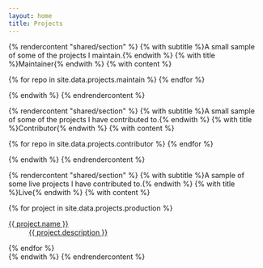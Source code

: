 ```yaml
---
layout: home
title: Projects
---
```


 {% rendercontent "shared/section" %}
  {% with subtitle %}A small sample of some of the projects I maintain.{% endwith %}
  {% with title %}Maintainer{% endwith %}
  {% with content %}
    <div class="grid grid-cols-1 gap-4 mt-8 md:grid-cols-2 xl:grid-cols-3">
    {% for repo in site.data.projects.maintain %}
    <object type="image/svg+xml" data="{{ repo.url }}"></object>
    {% endfor %}
  </div>
  {% endwith %}
{% endrendercontent %}

{% rendercontent "shared/section" %}
  {% with subtitle %}A small sample of some of the projects I have contributed to.{% endwith %}
  {% with title %}Contributor{% endwith %}
  {% with content %}
    <div class="grid grid-cols-1 gap-4 mt-8 md:grid-cols-2 xl:grid-cols-3">
    {% for repo in site.data.projects.contributor %}
    <object type="image/svg+xml" data="{{ repo.url }}"></object>
    {% endfor %}
  </div>
  {% endwith %}
{% endrendercontent %}

{% rendercontent "shared/section" %}
  {% with subtitle %}A sample of some live projects I have contributed to.{% endwith %}
  {% with title %}Live{% endwith %}
  {% with content %}
    <div class="grid grid-cols-1 gap-4 mt-8 md:grid-cols-2 xl:grid-cols-3">
    {% for project in site.data.projects.production %}
      <div class="overflow-hidden bg-white shadow-md">
        <a class="block px-4 py-5 sm:p-6" href="{{ project.url }}" target="_blank">
          <dl>
            <dt class="mb-1 text-3xl font-semibold leading-9 text-gray-900">
              {{ project.name }}
            </dt>
            <dd class="text-sm font-medium leading-5 text-gray-500 truncate">
              {{ project.description }}
            </dd>
          </dl>
        </a>
      </div>
    {% endfor %}
    </div>
  {% endwith %}
{% endrendercontent %}
